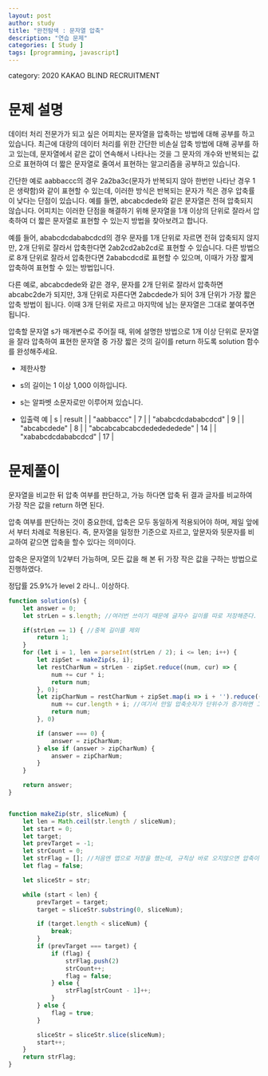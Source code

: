 ```yaml
---
layout: post
author: study
title: "완전탐색 : 문자열 압축"
description: "연습 문제"
categories: [ Study ]
tags: [programming, javascript]
---
```

category: 2020 KAKAO BLIND RECRUITMENT


# 문제 설명

 데이터 처리 전문가가 되고 싶은 어피치는 문자열을 압축하는 방법에 대해 공부를 하고 있습니다. 최근에 대량의 데이터 처리를 위한 간단한 비손실 압축 방법에 대해 공부를 하고 있는데, 문자열에서 같은 값이 연속해서 나타나는 것을 그 문자의 개수와 반복되는 값으로 표현하여 더 짧은 문자열로 줄여서 표현하는 알고리즘을 공부하고 있습니다.
 
 간단한 예로 aabbaccc의 경우 2a2ba3c(문자가 반복되지 않아 한번만 나타난 경우 1은 생략함)와 같이 표현할 수 있는데, 이러한 방식은 반복되는 문자가 적은 경우 압축률이 낮다는 단점이 있습니다. 예를 들면, abcabcdede와 같은 문자열은 전혀 압축되지 않습니다. 어피치는 이러한 단점을 해결하기 위해 문자열을 1개 이상의 단위로 잘라서 압축하여 더 짧은 문자열로 표현할 수 있는지 방법을 찾아보려고 합니다.

 예를 들어, ababcdcdababcdcd의 경우 문자를 1개 단위로 자르면 전혀 압축되지 않지만, 2개 단위로 잘라서 압축한다면 2ab2cd2ab2cd로 표현할 수 있습니다. 다른 방법으로 8개 단위로 잘라서 압축한다면 2ababcdcd로 표현할 수 있으며, 이때가 가장 짧게 압축하여 표현할 수 있는 방법입니다.

 다른 예로, abcabcdede와 같은 경우, 문자를 2개 단위로 잘라서 압축하면 abcabc2de가 되지만, 3개 단위로 자른다면 2abcdede가 되어 3개 단위가 가장 짧은 압축 방법이 됩니다. 이때 3개 단위로 자르고 마지막에 남는 문자열은 그대로 붙여주면 됩니다.

 압축할 문자열 s가 매개변수로 주어질 때, 위에 설명한 방법으로 1개 이상 단위로 문자열을 잘라 압축하여 표현한 문자열 중 가장 짧은 것의 길이를 return 하도록 solution 함수를 완성해주세요.

 - 제한사항
  - s의 길이는 1 이상 1,000 이하입니다.
  - s는 알파벳 소문자로만 이루어져 있습니다.


 - 입출력 예
 | s | result |
 | "aabbaccc" | 7 |
 | "ababcdcdababcdcd" | 9 |
 | "abcabcdede" | 8 |
 | "abcabcabcabcdededededede" | 14 |
 | "xababcdcdababcdcd" | 17 |
 
 

# 문제풀이
  
  문자열을 비교한 뒤 압축 여부를 판단하고, 가능 하다면 압축 뒤 결과 글자를 비교하여 가장 작은 값을 return 하면 된다.
  
  압축 여부를 판단하는 것이 중요한데, 압축은 모두 동일하게 적용되어야 하며, 제일 앞에서 부터 차례로 적용된다. 
  즉, 문자열을 일정한 기준으로 자르고, 앞문자와 뒷문자를 비교하여 같으면 압축을 할수 있다는 의미이다.

  압축은 문자열의 1/2부터 가능하며, 모든 값을 해 본 뒤 가장 작은 값을 구하는 방법으로 진행하였다.

  정답률 25.9%가 level 2 라니.. 이상하다.



```javascript
function solution(s) {
    let answer = 0;
    let strLen = s.length; //여러번 쓰이기 때문에 글자수 길이를 따로 저장해준다.

    if(strLen == 1) { //중복 길이를 제외
        return 1;
    }
    for (let i = 1, len = parseInt(strLen / 2); i <= len; i++) { 
        let zipSet = makeZip(s, i);
        let restCharNum = strLen - zipSet.reduce((num, cur) => {
            num += cur * i;
            return num;
        }, 0);
        let zipCharNum = restCharNum + zipSet.map(i => i + '').reduce((num, cur) => {
            num += cur.length + i; //여기서 만일 압축숫자가 단위수가 증가하면 그만큼 글자수도 증가한다는것을 놓쳐서 꽤 많애 헤멨다. 단순한걸 놓치면 답을 찾기가 어렵다.
            return num;
        }, 0)

        if (answer === 0) {
            answer = zipCharNum;
        } else if (answer > zipCharNum) {
            answer = zipCharNum;
        }
    }

    return answer;
}


function makeZip(str, sliceNum) {
    let len = Math.ceil(str.length / sliceNum);
    let start = 0;
    let target;
    let prevTarget = -1;
    let strCount = 0;
    let strFlag = []; //처음엔 맵으로 저장을 했는데, 규칙상 바로 오지않으면 압축이 되지 않는다는 것을 이해하지 못했다. 처음 헤멘 포인트.
    let flag = false;

    let sliceStr = str;

    while (start < len) {
        prevTarget = target;
        target = sliceStr.substring(0, sliceNum);

        if (target.length < sliceNum) {
            break;
        }
        if (prevTarget === target) {
            if (flag) {
                strFlag.push(2)
                strCount++;
                flag = false;
            } else {
                strFlag[strCount - 1]++;
            }
        } else {
            flag = true;
        }

        sliceStr = sliceStr.slice(sliceNum);
        start++;
    }
    return strFlag;
}
```


